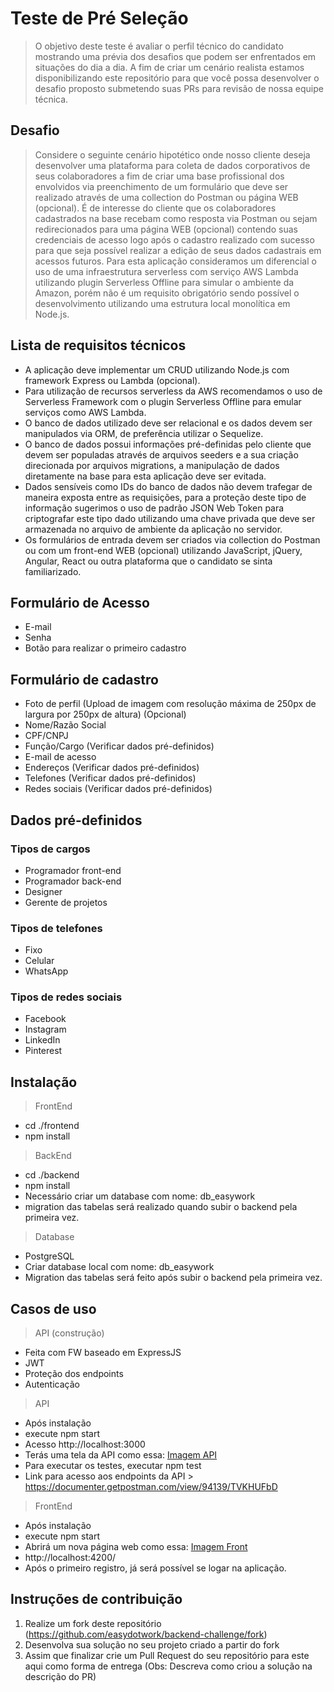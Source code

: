 # Teste de Pré Seleção
> O objetivo deste teste é avaliar o perfil técnico do candidato mostrando uma prévia dos desafios que podem ser enfrentados em situações do dia a dia. A fim de criar um cenário realista estamos disponibilizando este repositório para que você possa desenvolver o desafio proposto submetendo suas PRs para revisão de nossa equipe técnica.


## Desafio

> Considere o seguinte cenário hipotético onde nosso cliente deseja desenvolver uma plataforma para coleta de dados corporativos de seus colaboradores a fim de criar uma base profissional dos envolvidos via preenchimento de um formulário que deve ser realizado através de uma collection do Postman ou página WEB (opcional).
É de interesse do cliente que os colaboradores cadastrados na base recebam como resposta via Postman ou sejam redirecionados para uma página WEB (opcional) contendo suas credenciais de acesso logo após o cadastro realizado com sucesso para que seja possível realizar a edição de seus dados cadastrais em acessos futuros.
Para esta aplicação consideramos um diferencial o uso de uma infraestrutura serverless com serviço AWS Lambda utilizando plugin Serverless Offline para simular o ambiente da Amazon, porém não é um requisito obrigatório sendo possível o desenvolvimento utilizando uma estrutura local monolítica em Node.js.


## Lista de requisitos técnicos

* A aplicação deve implementar um CRUD utilizando Node.js com framework Express ou Lambda (opcional).
* Para utilização de recursos serverless da AWS recomendamos o uso de Serverless Framework com o plugin Serverless Offline para emular serviços como AWS Lambda.
* O banco de dados utilizado deve ser relacional e os dados devem ser manipulados via ORM, de preferência utilizar o Sequelize.
* O banco de dados possui informações pré-definidas pelo cliente que devem ser populadas através de arquivos seeders e a sua criação direcionada por arquivos migrations, a manipulação de dados diretamente na base para esta aplicação deve ser evitada.
* Dados sensíveis como IDs do banco de dados não devem trafegar de maneira exposta entre as requisições, para a proteção deste tipo de informação sugerimos o uso de padrão JSON Web Token para criptografar este tipo dado utilizando uma chave privada que deve ser armazenada no arquivo de ambiente da aplicação no servidor.
* Os formulários de entrada devem ser criados via collection do Postman ou com um front-end WEB (opcional) utilizando JavaScript, jQuery, Angular, React ou outra plataforma que o candidato se sinta familiarizado.

## Formulário de Acesso

* E-mail
* Senha
* Botão para realizar o primeiro cadastro


## Formulário de cadastro

* Foto de perfil (Upload de imagem com resolução máxima de 250px de largura por 250px de altura) (Opcional)
* Nome/Razão Social
* CPF/CNPJ
* Função/Cargo (Verificar dados pré-definidos)
* E-mail de acesso 
* Endereços (Verificar dados pré-definidos)
* Telefones (Verificar dados pré-definidos)
* Redes sociais (Verificar dados pré-definidos)


## Dados pré-definidos

### Tipos de cargos
* Programador front-end
* Programador back-end
* Designer
* Gerente de projetos

### Tipos de telefones
* Fixo
* Celular
* WhatsApp

### Tipos de redes sociais
* Facebook
* Instagram
* LinkedIn
* Pinterest


## Instalação

>FrontEnd
- cd ./frontend
- npm install

>BackEnd
- cd ./backend
- npm install
- Necessário criar um database com nome: db_easywork
- migration das tabelas será realizado quando subir o backend pela primeira vez.

>Database
- PostgreSQL
- Criar database local com nome: db_easywork
- Migration das tabelas será feito após subir o backend pela primeira vez.

## Casos de uso

>API (construção)
- Feita com FW baseado em ExpressJS
- JWT
- Proteção dos endpoints
- Autenticação

>API
- Após instalação
- execute npm start
- Acesso http://localhost:3000
- Terás uma tela da API como essa: [Imagem API](https://ibb.co/gy4Jp13)
- Para executar os testes, executar npm test
- Link para acesso aos endpoints da API > https://documenter.getpostman.com/view/94139/TVKHUFbD

>FrontEnd
- Após instalação
- execute npm start
- Abrirá um nova página web como essa: [Imagem Front](https://ibb.co/0tvjNYY)
- http://localhost:4200/
- Após o primeiro registro, já será possível se logar na aplicação.

## Instruções de contribuição

1. Realize um fork deste repositório (<https://github.com/easydotwork/backend-challenge/fork>)
2. Desenvolva sua solução no seu projeto criado a partir do fork
3. Assim que finalizar crie um Pull Request do seu repositório para este aqui como forma de entrega
(Obs: Descreva como criou a solução na descrição do PR)
